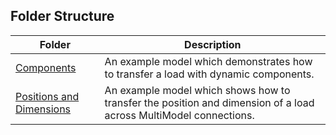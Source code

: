 ## Folder Structure
| Folder | Description |
| - | - |
| [Components](components)|An example model which demonstrates how to transfer a load with dynamic components.|
| [Positions and Dimensions](positions_and_dimensions)|An example model which shows how to transfer the position and dimension of a load across MultiModel connections.|


